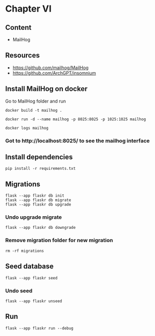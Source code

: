 # Chapter VI

## Content
- MailHog

## Resources
- https://github.com/mailhog/MailHog
- https://github.com/ArchGPT/insomnium

## Install MailHog on docker
Go to MailHog folder and run
```
docker build -t mailhog .
```
```
docker run -d --name mailhog -p 8025:8025 -p 1025:1025 mailhog
```
```
docker logs mailhog
```
### Got to http://localhost:8025/ to see the mailhog interface

## Install dependencies
```
pip install -r requirements.txt
```

## Migrations
```
flask --app flaskr db init
flask --app flaskr db migrate
flask --app flaskr db upgrade
```
### Undo upgrade migrate
```
flask --app flaskr db downgrade
```
### Remove migration folder for new migration
```
rm -rf migrations
```
## Seed database
```
flask --app flaskr seed
```
### Undo seed
```
flask --app flaskr unseed
```

## Run
```
flask --app flaskr run --debug
```

